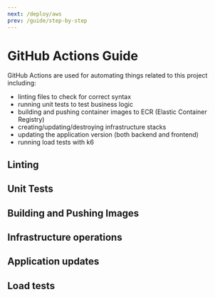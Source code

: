 ```yaml
---
next: /deploy/aws
prev: /guide/step-by-step
---
```


# GitHub Actions Guide

GitHub Actions are used for automating things related to this project including:

- linting files to check for correct syntax
- running unit tests to test business logic
- building and pushing container images to ECR (Elastic Container Registry)
- creating/updating/destroying infrastructure stacks
- updating the application version (both backend and frontend)
- running load tests with k6

## Linting

## Unit Tests

## Building and Pushing Images

## Infrastructure operations

## Application updates

## Load tests
